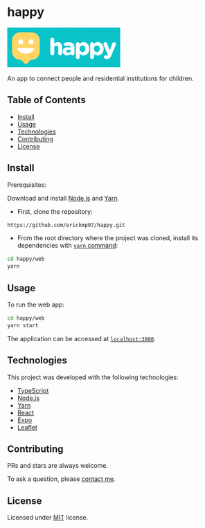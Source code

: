# happy

![banner](./web/src/assets/images/banner.png)

An app to connect people and residential institutions for children.

## Table of Contents

- [Install](#install)
- [Usage](#usage)
- [Technologies](#technologies)
- [Contributing](#contributing)
- [License](#license)

## Install

Prerequisites:

Download and install [Node.js](https://nodejs.org/en/download/) and [Yarn](https://classic.yarnpkg.com/en/docs/install/).

- First, clone the repository:
```bash
https://github.com/erickmp07/happy.git
```

- From the root directory where the project was cloned, install its dependencies with [`yarn` command](https://classic.yarnpkg.com/en/docs/usage):
```bash
cd happy/web
yarn
```

## Usage

To run the web app:
```bash
cd happy/web
yarn start
```

The application can be accessed at [`localhost:3000`](http://localhost:3000).

## Technologies

This project was developed with the following technologies:

- [TypeScript](https://www.typescriptlang.org/)
- [Node.js](https://nodejs.org)
- [Yarn](https://yarnpkg.com/)
- [React](https://reactjs.org/)
- [Expo](https://docs.expo.io/)
- [Leaflet](https://leafletjs.com/)

## Contributing

PRs and stars are always welcome.

To ask a question, please [contact me](mailto:erimacedo_92@hotmail.com).

## License

Licensed under [MIT](LICENSE) license.